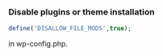 ### Disable plugins or theme installation
```php
define('DISALLOW_FILE_MODS',true);
```
in wp-config.php.
